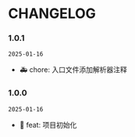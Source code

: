 # CHANGELOG

<!--
  💄 更新UI和样式文件
  ✨ 引入新功能
  🐛 修复bug
  🚑 添加重要补丁
  🎨 改进代码结构/代码格式
  📦 引入新文件/或者新功能
  ✅ 增加测试代码
  📖 添加/更新文档
  🚀 发布新版本
  👌 提高性能/优化
  🔧 修改配置文件
  🌐 多语言/国际化
 -->

### 1.0.1

`2025-01-16`

- 🚑 chore: 入口文件添加解析器注释

### 1.0.0

`2025-01-16`

- 🚀 feat: 项目初始化
